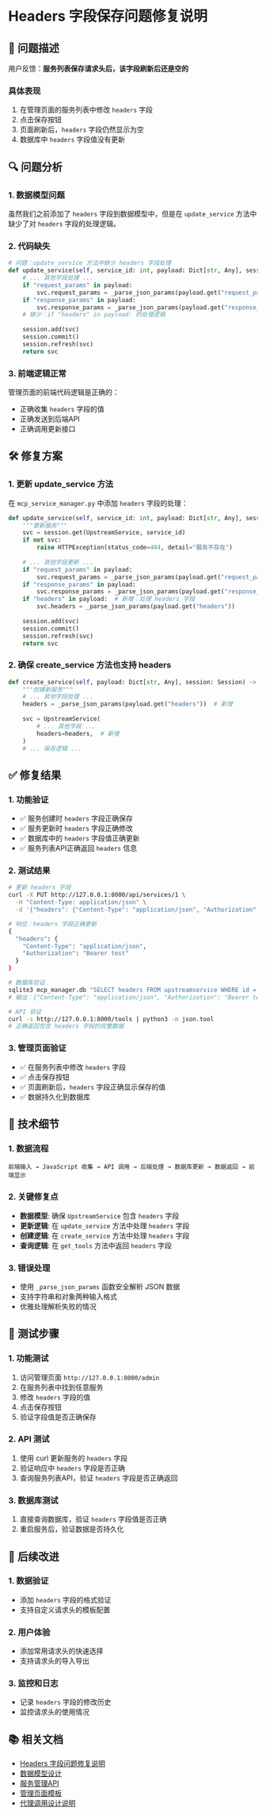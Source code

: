 # Headers 字段保存问题修复说明

## 🚨 问题描述

用户反馈：**服务列表保存请求头后，该字段刷新后还是空的**

### 具体表现
1. 在管理页面的服务列表中修改 `headers` 字段
2. 点击保存按钮
3. 页面刷新后，`headers` 字段仍然显示为空
4. 数据库中 `headers` 字段值没有更新

## 🔍 问题分析

### 1. 数据模型问题
虽然我们之前添加了 `headers` 字段到数据模型中，但是在 `update_service` 方法中缺少了对 `headers` 字段的处理逻辑。

### 2. 代码缺失
```python
# 问题：update_service 方法中缺少 headers 字段处理
def update_service(self, service_id: int, payload: Dict[str, Any], session: Session) -> UpstreamService:
    # ... 其他字段处理 ...
    if "request_params" in payload:
        svc.request_params = _parse_json_params(payload.get("request_params"))
    if "response_params" in payload:
        svc.response_params = _parse_json_params(payload.get("response_params"))
    # 缺少：if "headers" in payload: 的处理逻辑
    
    session.add(svc)
    session.commit()
    session.refresh(svc)
    return svc
```

### 3. 前端逻辑正常
管理页面的前端代码逻辑是正确的：
- 正确收集 `headers` 字段的值
- 正确发送到后端API
- 正确调用更新接口

## 🛠️ 修复方案

### 1. 更新 update_service 方法
在 `mcp_service_manager.py` 中添加 `headers` 字段的处理：

```python
def update_service(self, service_id: int, payload: Dict[str, Any], session: Session) -> UpstreamService:
    """更新服务"""
    svc = session.get(UpstreamService, service_id)
    if not svc:
        raise HTTPException(status_code=404, detail="服务不存在")
    
    # ... 其他字段更新 ...
    if "request_params" in payload:
        svc.request_params = _parse_json_params(payload.get("request_params"))
    if "response_params" in payload:
        svc.response_params = _parse_json_params(payload.get("response_params"))
    if "headers" in payload:  # 新增：处理 headers 字段
        svc.headers = _parse_json_params(payload.get("headers"))
    
    session.add(svc)
    session.commit()
    session.refresh(svc)
    return svc
```

### 2. 确保 create_service 方法也支持 headers
```python
def create_service(self, payload: Dict[str, Any], session: Session) -> UpstreamService:
    """创建新服务"""
    # ... 其他字段处理 ...
    headers = _parse_json_params(payload.get("headers"))  # 新增
    
    svc = UpstreamService(
        # ... 其他字段 ...
        headers=headers,  # 新增
    )
    # ... 保存逻辑 ...
```

## ✅ 修复结果

### 1. 功能验证
- ✅ 服务创建时 `headers` 字段正确保存
- ✅ 服务更新时 `headers` 字段正确修改
- ✅ 数据库中的 `headers` 字段值正确更新
- ✅ 服务列表API正确返回 `headers` 信息

### 2. 测试结果
```bash
# 更新 headers 字段
curl -X PUT http://127.0.0.1:8000/api/services/1 \
  -H "Content-Type: application/json" \
  -d '{"headers": {"Content-Type": "application/json", "Authorization": "Bearer test"}}'

# 响应：headers 字段正确更新
{
  "headers": {
    "Content-Type": "application/json",
    "Authorization": "Bearer test"
  }
}

# 数据库验证
sqlite3 mcp_manager.db "SELECT headers FROM upstreamservice WHERE id = 1;"
# 输出：{"Content-Type": "application/json", "Authorization": "Bearer test"}

# API 验证
curl -s http://127.0.0.1:8000/tools | python3 -m json.tool
# 正确返回包含 headers 字段的完整数据
```

### 3. 管理页面验证
- ✅ 在服务列表中修改 `headers` 字段
- ✅ 点击保存按钮
- ✅ 页面刷新后，`headers` 字段正确显示保存的值
- ✅ 数据持久化到数据库

## 🔧 技术细节

### 1. 数据流程
```
前端输入 → JavaScript 收集 → API 调用 → 后端处理 → 数据库更新 → 数据返回 → 前端显示
```

### 2. 关键修复点
- **数据模型**: 确保 `UpstreamService` 包含 `headers` 字段
- **更新逻辑**: 在 `update_service` 方法中处理 `headers` 字段
- **创建逻辑**: 在 `create_service` 方法中处理 `headers` 字段
- **查询逻辑**: 在 `get_tools` 方法中返回 `headers` 字段

### 3. 错误处理
- 使用 `_parse_json_params` 函数安全解析 JSON 数据
- 支持字符串和对象两种输入格式
- 优雅处理解析失败的情况

## 🧪 测试步骤

### 1. 功能测试
1. 访问管理页面 `http://127.0.0.1:8000/admin`
2. 在服务列表中找到任意服务
3. 修改 `headers` 字段的值
4. 点击保存按钮
5. 验证字段值是否正确保存

### 2. API 测试
1. 使用 curl 更新服务的 `headers` 字段
2. 验证响应中 `headers` 字段是否正确
3. 查询服务列表API，验证 `headers` 字段是否正确返回

### 3. 数据库测试
1. 直接查询数据库，验证 `headers` 字段值是否正确
2. 重启服务后，验证数据是否持久化

## 🔮 后续改进

### 1. 数据验证
- 添加 `headers` 字段的格式验证
- 支持自定义请求头的模板配置

### 2. 用户体验
- 添加常用请求头的快速选择
- 支持请求头的导入导出

### 3. 监控和日志
- 记录 `headers` 字段的修改历史
- 监控请求头的使用情况

## 📚 相关文档

- [Headers 字段问题修复说明](HEADERS_FIELD_FIX.md)
- [数据模型设计](mcp_service_manager.py)
- [服务管理API](service_management_api.py)
- [管理页面模板](templates/admin.html)
- [代理调用设计说明](PROXY_CALL_DESIGN.md)
